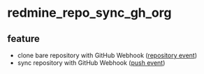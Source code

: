 # redmine_repo_sync_gh_org

## feature

* clone bare repository with GitHub Webhook ([repository event](https://docs.github.com/en/developers/webhooks-and-events/webhooks/webhook-events-and-payloads#repository))
* sync repository with GitHub Webhook ([push event](https://docs.github.com/en/developers/webhooks-and-events/webhooks/webhook-events-and-payloads#push))
